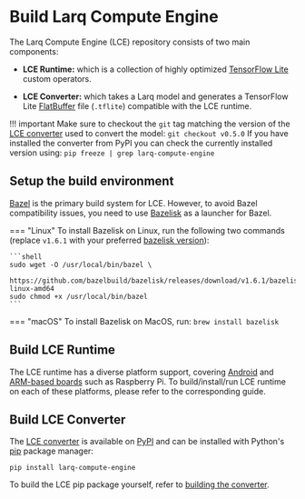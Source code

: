 # Build Larq Compute Engine

The Larq Compute Engine (LCE) repository consists of two main components:

- **LCE Runtime:** which is a collection of highly optimized
  [TensorFlow Lite](https://www.tensorflow.org/lite) custom operators.

- **LCE Converter:** which takes a Larq model and generates a TensorFlow Lite
  [FlatBuffer](https://google.github.io/flatbuffers/) file (`.tflite`) compatible
  with the LCE runtime.

!!! important
    Make sure to checkout the `git` tag matching the version of the
    [LCE converter](/compute-engine/api/python/) used to convert the model:
    ```
    git checkout v0.5.0
    ```
    If you have installed the converter from PyPI you can check the
    currently installed version using:
    ```
    pip freeze | grep larq-compute-engine
    ```

## Setup the build environment

[Bazel](https://bazel.build/) is the primary build system for LCE.
However, to avoid Bazel compatibility issues, you need to use [Bazelisk](https://github.com/bazelbuild/bazelisk)
as a launcher for Bazel.

=== "Linux"
    To install Bazelisk on Linux, run the following two commands
    (replace `v1.6.1` with your preferred
    [bazelisk version](https://github.com/bazelbuild/bazelisk/releases)):

    ```shell
    sudo wget -O /usr/local/bin/bazel \
        https://github.com/bazelbuild/bazelisk/releases/download/v1.6.1/bazelisk-linux-amd64
    sudo chmod +x /usr/local/bin/bazel
    ```

=== "macOS"
    To install Bazelisk on MacOS, run:
    ```
    brew install bazelisk
    ```

## Build LCE Runtime

The LCE runtime has a diverse platform support, covering
[Android](/compute-engine/quickstart_android/) and [ARM-based boards](/compute-engine/build/arm/)
such as Raspberry Pi. To build/install/run LCE runtime on
each of these platforms, please refer to the corresponding guide.

## Build LCE Converter

The [LCE converter](/compute-engine/api/python/) is available on [PyPI](https://pypi.org/project/larq-compute-engine/)
and can be installed with Python's [pip](https://pip.pypa.io/en/stable/)
package manager:

```shell
pip install larq-compute-engine
```

To build the LCE pip package yourself, refer to [building the converter](/compute-engine/build/converter/).
